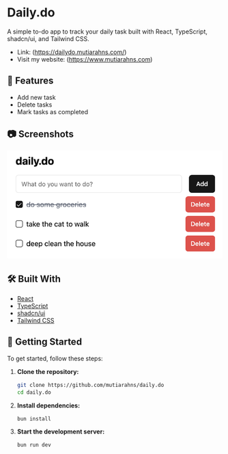 # Daily.do

A simple to-do app to track your daily task built with React, TypeScript, shadcn/ui, and Tailwind CSS.
- Link: (https://dailydo.mutiarahns.com/)
- Visit my website: (https://www.mutiarahns.com)

## 🚀 Features

- Add new task
- Delete tasks
- Mark tasks as completed

## 📷 Screenshots

![Daily.do Screenshot](public/images/app-preview.png)

## 🛠️ Built With

- [React](https://reactjs.org/)
- [TypeScript](https://www.typescriptlang.org/)
- [shadcn/ui](https://ui.shadcn.com/)
- [Tailwind CSS](https://tailwindcss.com/)

## 🚧 Getting Started

To get started, follow these steps:

1. **Clone the repository:**

   ```bash
   git clone https://github.com/mutiarahns/daily.do
   cd daily.do
   ```

2. **Install dependencies:**

   ```bash
   bun install
   ```

3. **Start the development server:**

   ```bash
   bun run dev
   ```
